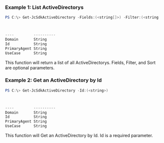 ### Example 1: List ActiveDirectorys
```powershell
PS C:\> Get-JcSdkActiveDirectory -Fields:(<string[]>) -Filter:(<string[]>) -Sort:(<string[]>)



----         ----------
Domain       String
Id           String
PrimaryAgent String
UseCase      String


```

This function will return a list of all ActiveDirectorys. Fields, Filter, and Sort are optional parameters.

### Example 2: Get an ActiveDirectory by Id
```powershell
PS C:\> Get-JcSdkActiveDirectory -Id:(<string>)



----         ----------
Domain       String
Id           String
PrimaryAgent String
UseCase      String


```

This function will Get an ActiveDirectory by Id. Id is a required parameter.

